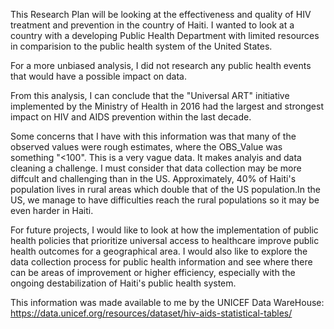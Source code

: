 This Research Plan will be looking at the effectiveness and quality of HIV treatment and prevention in the country of Haiti. I wanted to look at a country with a developing Public Health Department with limited resources in comparision to the public health system of the United States. 

For a more unbiased analysis, I did not research any public health events that would have a possible impact on data. 

From this analysis, I can conclude that the "Universal ART" initiative implemented by the Ministry of Health in 2016 had the largest and strongest impact on HIV and AIDS prevention within the last decade. 

Some concerns that I have with this information was that many of the observed values were rough estimates, where the OBS_Value was something "<100". This is a very vague data. It makes analyis and data cleaning a challenge. 
I must consider that data collection may be more diffcult and challenging than in the US. Approximately, 40% of Haiti's population lives in rural areas which double that of the US population.In the US, we manage to have difficulties reach the rural populations so it may be even harder in Haiti.

For future projects, I would like to look at how the implementation of public health policies that prioritize universal access to healthcare improve public health outcomes for a geographical area. I would also like to explore the data collection process for public health information and see where there can be areas of improvement or higher efficiency, especially with the ongoing destabilization of Haiti's public health system. 

This information was made available to me by the UNICEF Data WareHouse: https://data.unicef.org/resources/dataset/hiv-aids-statistical-tables/
